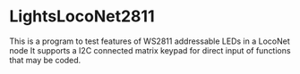 # LightsLocoNet2811
 
This is a program to test features of WS2811 addressable LEDs in a LocoNet node
It supports a I2C connected matrix keypad for direct input of functions that may be coded.
